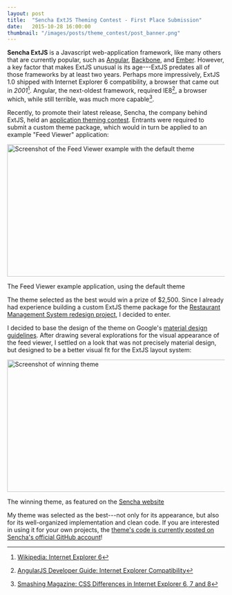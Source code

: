 ```yaml
---
layout: post
title:  "Sencha ExtJS Theming Contest - First Place Submission"
date:   2015-10-28 16:00:00
thumbnail: "/images/posts/theme_contest/post_banner.png"
---
```




**Sencha ExtJS** is a Javascript web-application framework, like many others that are currently popular, such as [Angular](https://angularjs.org/), [Backbone](http://backbonejs.org/), and [Ember](http://emberjs.com/). However, a key factor that makes ExtJS unusual is its age---ExtJS predates all of those frameworks by at least two years. Perhaps more impressively, ExtJS 1.0 shipped with Internet Explorer 6 compatibility, a browser that came out in _2001_[^ie6_wiki]. Angular, the next-oldest framework, required IE8[^angular_ie], a browser which, while still terrible, was much more capable[^ie_6_7_8].

Recently, to promote their latest release, Sencha, the company behind ExtJS, held an [application theming contest](https://www.sencha.com/blog/sencha-application-theming-contest/). Entrants were required to submit a custom theme package, which would in turn be applied to an example "Feed Viewer" application:

<a href="{{ site.url }}/images/posts/theme_contest/feed_viewer.png"><img src="{{ site.url }}/images/posts/theme_contest/feed_viewer.png" width="512" height="306" alt="Screenshot of the Feed Viewer example with the default theme" title="what a strangely relevant news story"></a>

<div class="caption">The Feed Viewer example application, using the default theme</div>

The theme selected as the best would win a prize of $2,500. Since I already had experience building a custom ExtJS theme package for the [Restaurant Management System redesign project](/projects/restaurant_management), I decided to enter.

I decided to base the design of the theme on Google's [material design guidelines](https://www.google.com/design/spec/material-design/introduction.html). After drawing several explorations for the visual appearance of the feed viewer, I settled on a look that was not precisely material design, but designed to be a better visual fit for the ExtJS layout system:

<a href="{{ site.url }}/images/posts/theme_contest/final_version.png"><img src="{{ site.url }}/images/posts/theme_contest/final_version.png" width="512" height="306" alt="Screenshot of winning theme" title="is it purple, blue, or indigo? YOU DECIDE"></a>

<div class="caption">The winning theme, as featured on the <a href="https://www.sencha.com/blog/dan-tilden-wins-the-sencha-theming-contest/">Sencha website</a></div>

My theme was selected as the best---not only for its appearance, but also for its well-organized implementation and clean code. If you are interested in using it for your own projects, the [theme's code is currently posted on Sencha's official GitHub account](https://github.com/sencha/theming-contest/tree/winner1)!

[^angular_ie]: [AngularJS Developer Guide: Internet Explorer Compatibility](https://docs.angularjs.org/guide/ie)
[^ie_6_7_8]: [Smashing Magazine: CSS Differences in Internet Explorer 6, 7 and 8](http://www.smashingmagazine.com/2009/10/css-differences-in-internet-explorer-6-7-and-8/)
[^ie6_wiki]: [Wikipedia: Internet Explorer 6](https://en.wikipedia.org/wiki/Internet_Explorer_6)
